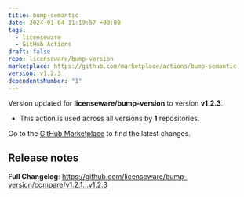 ```yaml
---
title: bump-semantic
date: 2024-01-04 11:19:57 +00:00
tags:
  - licenseware
  - GitHub Actions
draft: false
repo: licenseware/bump-version
marketplace: https://github.com/marketplace/actions/bump-semantic
version: v1.2.3
dependentsNumber: "1"
---
```



Version updated for **licenseware/bump-version** to version **v1.2.3**.
- This action is used across all versions by **1** repositories.

Go to the [GitHub Marketplace](https://github.com/marketplace/actions/bump-semantic) to find the latest changes.

## Release notes

**Full Changelog**: https://github.com/licenseware/bump-version/compare/v1.2.1...v1.2.3
